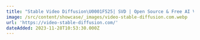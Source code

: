 ```yaml
---
title: "Stable Video Diffusion\U0001F525| SVD | Open Source & Free AI Video Generator"
image: /src/content/showcase/_images/video-stable-diffusion.com.webp
url: 'https://video-stable-diffusion.com/'
dateAdded: 2023-11-28T10:53:30.000Z
---
```


